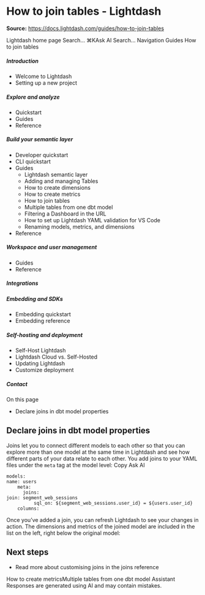 # How to join tables - Lightdash

**Source:** https://docs.lightdash.com/guides/how-to-join-tables

Lightdash home page
Search...
⌘KAsk AI
Search...
Navigation
Guides
How to join tables
##### Introduction
  * Welcome to Lightdash
  * Setting up a new project


##### Explore and analyze
  * Quickstart
  * Guides
  * Reference


##### Build your semantic layer
  * Developer quickstart
  * CLI quickstart
  * Guides
    * Lightdash semantic layer
    * Adding and managing Tables
    * How to create dimensions
    * How to create metrics
    * How to join tables
    * Multiple tables from one dbt model
    * Filtering a Dashboard in the URL
    * How to set up Lightdash YAML validation for VS Code
    * Renaming models, metrics, and dimensions
  * Reference


##### Workspace and user management
  * Guides
  * Reference


##### Integrations


##### Embedding and SDKs
  * Embedding quickstart
  * Embedding reference


##### Self-hosting and deployment
  * Self-Host Lightdash
  * Lightdash Cloud vs. Self-Hosted
  * Updating Lightdash
  * Customize deployment


##### Contact


On this page
  * Declare joins in dbt model properties


##  Declare joins in dbt model properties
Joins let you to connect different models to each other so that you can explore more than one model at the same time in Lightdash and see how different parts of your data relate to each other. You add joins to your YAML files under the `meta` tag at the model level:
Copy
Ask AI
```
models:
name: users
    meta:
      joins:
join: segment_web_sessions
          sql_on: ${segment_web_sessions.user_id} = ${users.user_id}
    columns:

```

Once you’ve added a join, you can refresh Lightdash to see your changes in action. The dimensions and metrics of the joined model are included in the list on the left, right below the original model:
##  Next steps
  * Read more about customising joins in the joins reference


How to create metricsMultiple tables from one dbt model
Assistant
Responses are generated using AI and may contain mistakes.


